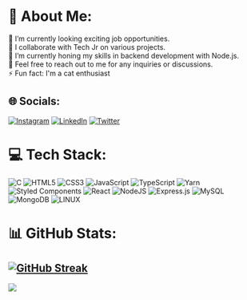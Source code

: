 # 💫 About Me:
🔭 I’m currently looking exciting job opportunities.<br>👯 I collaborate with Tech Jr on various projects.<br>🌱 I’m currently honing my skills in backend development with Node.js.<br>💬 Feel free to reach out to me for any inquiries or discussions.<br>⚡ Fun fact: I'm a cat enthusiast 


## 🌐 Socials:
[![Instagram](https://img.shields.io/badge/Instagram-%23E4405F.svg?logo=Instagram&logoColor=white)](https://instagram.com/carvalho__edgar) [![LinkedIn](https://img.shields.io/badge/LinkedIn-%230077B5.svg?logo=linkedin&logoColor=white)](https://linkedin.com/in/edigar-carvalho-775976239) [![Twitter](https://img.shields.io/badge/Twitter-%231DA1F2.svg?logo=Twitter&logoColor=white)](https://twitter.com/carvalho__edgar) 

# 💻 Tech Stack:
![C](https://img.shields.io/badge/c-%2300599C.svg?style=for-the-badge&logo=c&logoColor=white) ![HTML5](https://img.shields.io/badge/html5-%23E34F26.svg?style=for-the-badge&logo=html5&logoColor=white) ![CSS3](https://img.shields.io/badge/css3-%231572B6.svg?style=for-the-badge&logo=css3&logoColor=white) ![JavaScript](https://img.shields.io/badge/javascript-%23323330.svg?style=for-the-badge&logo=javascript&logoColor=%23F7DF1E) ![TypeScript](https://img.shields.io/badge/typescript-%23007ACC.svg?style=for-the-badge&logo=typescript&logoColor=white) ![Yarn](https://img.shields.io/badge/yarn-%232C8EBB.svg?style=for-the-badge&logo=yarn&logoColor=white) ![Styled Components](https://img.shields.io/badge/styled--components-DB7093?style=for-the-badge&logo=styled-components&logoColor=white) ![React](https://img.shields.io/badge/react-%2320232a.svg?style=for-the-badge&logo=react&logoColor=%2361DAFB) ![NodeJS](https://img.shields.io/badge/node.js-6DA55F?style=for-the-badge&logo=node.js&logoColor=white) ![Express.js](https://img.shields.io/badge/express.js-%23404d59.svg?style=for-the-badge&logo=express&logoColor=%2361DAFB) ![MySQL](https://img.shields.io/badge/mysql-%2300f.svg?style=for-the-badge&logo=mysql&logoColor=white) ![MongoDB](https://img.shields.io/badge/MongoDB-%234ea94b.svg?style=for-the-badge&logo=mongodb&logoColor=white) ![LINUX](https://img.shields.io/badge/Linux-FCC624?style=for-the-badge&logo=linux&logoColor=black)
# 📊 GitHub Stats:
[![GitHub Streak](https://streak-stats.demolab.com/?user=EdigarCarvalho&theme=dark)](https://git.io/streak-stats)
---
[![](https://visitcount.itsvg.in/api?id=EdigarCarvalho&icon=0&color=0)](https://visitcount.itsvg.in)
